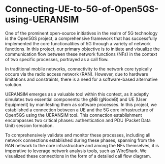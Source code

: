 # Connecting-UE-to-5G-of-Open5GS-using-UERANSIM
One of the prominent open-source initiatives in the realm of 5G technology is the Open5GS project, a comprehensive framework that has successfully implemented the core functionalities of 5G through a variety of network functions. In this project, our primary objective is to initiate and visualize the communication flow between these network functions (NFs) in the context of two specific processes, portrayed as a call flow.

In traditional mobile networks, connectivity to the network core typically occurs via the radio access network (RAN). However, due to hardware limitations and constraints, there is a need for a software-based alternative solution.

UERANSIM emerges as a valuable tool within this context, as it adeptly simulates two essential components: the gNB (gNodeB) and UE (User Equipment) by manifesting them as software processes. In this project, we established a connection between a UE and the 5G core infrastructure of Open5GS using the UERANSIM tool. This connection establishment encompasses two critical phases: authentication and PDU (Packet Data Unit) session formation.

To comprehensively validate and monitor these processes, including all network connections established during these phases, spanning from the RAN network to the core infrastructure and among the NFs themselves, it is imperative to leverage network analysis tools, such as WireShark. We visualized these connections in the form of a detailed call flow diagram.
